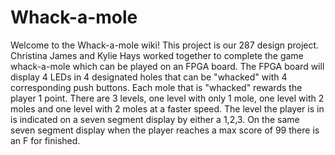 # Whack-a-mole
Welcome to the Whack-a-mole wiki! This project is our 287 design project. Christina James and Kylie Hays worked together to complete the game whack-a-mole which can be played on an FPGA board. The FPGA board will display 4 LEDs in 4 designated holes that can be "whacked" with 4 corresponding push buttons. Each mole that is "whacked" rewards the player 1 point. There are 3 levels, one level with only 1 mole, one level with 2 moles and one level with 2 moles at a faster speed. The level the player is in is indicated on a seven segment display by either a 1,2,3. On the same seven segment display when the player reaches a max score of 99 there is an F for finished.
